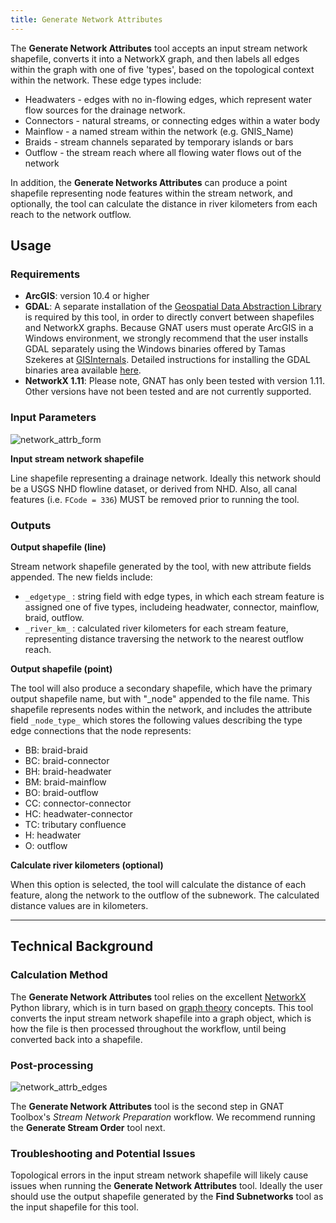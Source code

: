 ```yaml
---
title: Generate Network Attributes
---
```



The **Generate Network Attributes** tool accepts an input stream network shapefile, converts it into a NetworkX graph,
and then labels all edges within the graph with one of five 'types', based on the topological context within the network. 
These edge types include: 

* Headwaters - edges with no in-flowing edges, which represent water flow sources for the drainage network.
* Connectors - natural streams, or connecting edges within a water body
* Mainflow - a named stream within the network (e.g. GNIS_Name)
* Braids - stream channels separated by temporary islands or bars
* Outflow - the stream reach where all flowing water flows out of the network

In addition, the **Generate Networks Attributes** can produce a point shapefile representing node features within the 
stream network, and optionally, the tool can calculate the distance in river kilometers from each reach to the network
outflow.

## Usage

### Requirements

* **ArcGIS**: version 10.4 or higher
* **GDAL**: A separate installation of the [Geospatial Data Abstraction Library](https://www.gdal.org) is required by this tool, in order 
to directly convert between shapefiles and NetworkX graphs. Because GNAT users must operate ArcGIS in a Windows 
environment, we strongly recommend that the user installs GDAL separately using the Windows binaries offered by 
Tamas Szekeres at [GISInternals](http://www.gisinternals.com/). Detailed instructions for installing the GDAL binaries
area available [here](https://sandbox.idre.ucla.edu/sandbox/tutorials/installing-gdal-for-windows).
* **NetworkX 1.11**: Please note, GNAT has only been tested with version 1.11. Other versions have not been tested and
are not currently supported.

### Input Parameters

![network_attrb_form]({{site.baseurl}}/images/network_attrb_form.PNG)

**Input stream network shapefile**

Line shapefile representing a drainage network. Ideally this network should be a USGS NHD flowline dataset, or 
derived from NHD. Also, all canal features (i.e. `FCode = 336`) MUST be removed prior to running the tool.

### Outputs

**Output shapefile (line)**

Stream network shapefile generated by the tool, with new attribute fields appended. The new fields
include:

* `_edgetype_` : string field with edge types, in which each stream feature is assigned one of five types, includeing
 headwater, connector, mainflow, braid, outflow.
* `_river_km_` : calculated river kilometers for each stream feature, representing distance traversing the network to the 
nearest outflow reach.

**Output shapefile (point)**

The tool will also produce a secondary shapefile, which have the primary output shapefile name, but with
"_node" appended to the file name.  This shapefile represents nodes within the network, and includes the attribute field
`_node_type_` which stores the following values describing the type edge connections that the node represents:

* BB: braid-braid
* BC: braid-connector
* BH: braid-headwater
* BM: braid-mainflow
* BO: braid-outflow
* CC: connector-connector
* HC: headwater-connector
* TC: tributary confluence
* H: headwater
* O: outflow

**Calculate river kilometers (optional)**

When this option is selected, the tool will calculate the distance of each feature, along the network to the outflow of
 the subnework.  The calculated distance values are in kilometers.

_______________________________________________________________
## Technical Background

### Calculation Method

The **Generate Network Attributes** tool relies on the excellent [NetworkX](https://networkx.github.io/documentation/networkx-1.11/) 
Python library, which is in turn based on  [graph theory](https://en.wikipedia.org/wiki/Graph_theory) concepts. 
This tool converts the input stream network shapefile into a graph object, which is how the file is then processed 
throughout the workflow, until being converted back into a shapefile.

### Post-processing

![network_attrb_edges]({{site.baseurl}}/images/network_attrb_edges.PNG)

The **Generate Network Attributes** tool is the second step in GNAT Toolbox's *Stream Network Preparation* workflow. We
recommend running the **Generate Stream Order** tool next.

### Troubleshooting and Potential Issues

Topological errors in the input stream network shapefile will likely cause issues when running the **Generate Network
Attributes** tool.  Ideally the user should use the output shapefile generated by the **Find Subnetworks** tool as the
input shapefile for this tool.